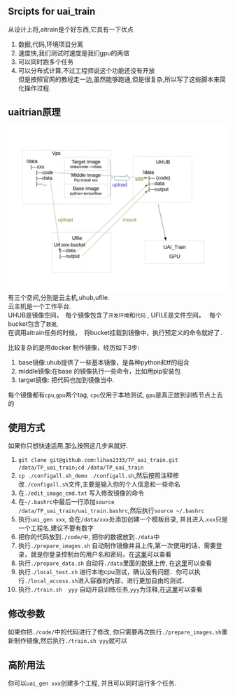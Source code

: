 ## Srcipts for uai_train
从设计上将,aitrain是个好东西,它具有一下优点  
1. 数据,代码,环境项目分离
2. 速度快,我们测试时速度是我们gpu的两倍
3. 可以同时跑多个任务 
4. 可以分布式计算,不过工程师说这个功能还没有开放  
但是按照官网的教程走一边,虽然能够跑通,但是很复杂,所以写了这些脚本来简化操作过程.

## uaitrian原理
![uaitrain](readme/uai_train.jpg)
有三个空间,分别是云主机,uhub,ufile.  
云主机是一个工作平台.  
UHUB是镜像空间，　每个镜像包含了`开发环境`和`代码`  , 
UFILE是文件空间，　 每个bucket包含了`数据`,   
在调用aitrain任务的时候，　将bucket挂载到镜像中，执行预定义的命令就好了．

比较复杂的是用docker 制作镜像，经历如下3步:
1. base镜像:uhub提供了一些基本镜像，是各种python和tf的组合
2. middle镜像:在base 的镜像执行一些命令，比如用pip安装包
3. target镜像: 把代码也加到镜像当中.

每个镜像都有`cpu`,`gpu`两个tag, `cpu`仅用于本地测试, `gpu`是真正放到训练节点上去的

## 使用方式
如果你只想快速适用,那么按照这几步来就好.
1. `git clone git@github.com:lihao2333/TP_uai_train.git /data/TP_uai_train;cd /data/TP_uai_train` 
2. `cp ./configall.sh_demo ./configall.sh`,然后按照注释修改`./configall.sh`文件,主要是输入你的个人信息和一些命名
3. 在`./edit_image_cmd.txt` 写入修改镜像的命令
4. 在`~/.bashrc`中最后一行添加`source /data/TP_uai_train/uai_train.bashrc`,然后执行`source ~/.bashrc`
5. 执行`uai_gen xxx`, 会在`/data/xxx`处添加创建一个模板目录, 并且进入.`xxx`只是一个工程名,建议不要有数字
6. 把你的代码放到`./code/中`, 把你的数据放到`./data`中
7. 执行`./prepare_images.sh` 自动制作镜像并且上传,第一次使用的话，需要登录，就是你登录控制台的用户名和密码，在[这里](https://console.ucloud.cn/uhub/uhub/user_image)可以查看
8. 执行`./prepare_data.sh` 自动将`./data`里面的数据上传, 在[这里](https://console.ucloud.cn/ufile/ufile/manage/normal)可以查看
9. 执行`./local_test.sh` 进行本地cpu测试，确认没有问题．你可以执行`./local_access.sh`进入容器的内部，进行更加自由的测试．
10. 执行`./train.sh  yyy`  自动开启训练任务,`yyy`为注释,在[这里](https://console.ucloud.cn/uaitrain/manage)可以查看

## 修改参数
如果你把`./code/`中的代码进行了修改, 你只需要再次执行`./prepare_images.sh`重新制作镜像,然后执行`./train.sh yyy`就可以

## 高阶用法
你可以`uai_gen xxx`创建多个工程, 并且可以同时运行多个任务.
